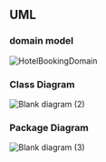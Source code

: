 
## UML
### domain model

![HotelBookingDomain](https://user-images.githubusercontent.com/69972884/165531327-a4d788fe-a4e0-4bbc-b48b-e8ee6883b18e.jpg)

### Class Diagram
![Blank diagram (2)](https://user-images.githubusercontent.com/69972884/165548499-0c0686a4-7df5-43fe-b10a-74223758d481.png)

### Package Diagram
![Blank diagram (3)](https://user-images.githubusercontent.com/69972884/165555452-436ec681-afa6-4fed-a481-5e788d11f7e5.png)


